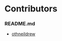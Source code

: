 # Contributors

### README.md

- [othneildrew](https://github.com/othneildrew/Best-README-Template)
